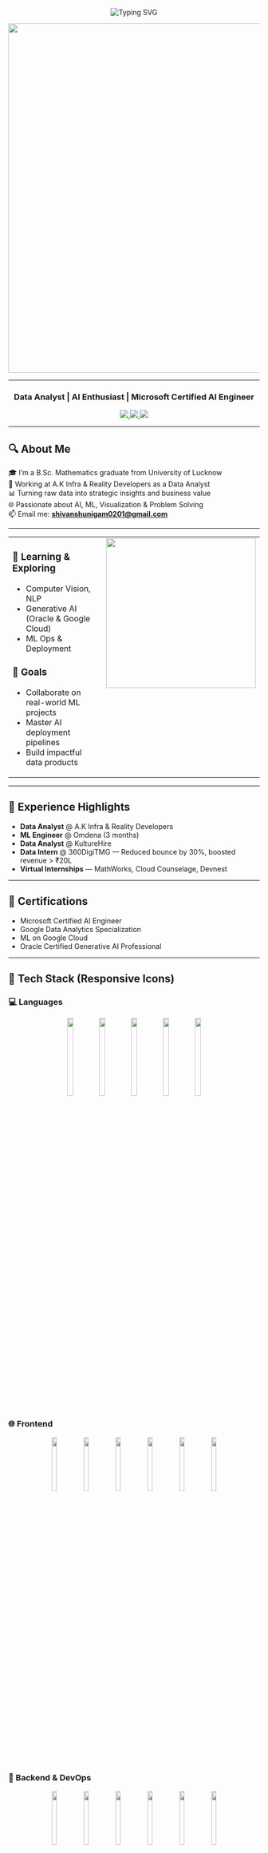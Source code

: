 <p align="center">
  <img src="https://readme-typing-svg.demolab.com?font=Fira+Code&size=28&pause=1000&center=true&vCenter=true&color=1E77B5&width=1000&lines=Hey+%F0%9F%91%8B%2C+I'm+Shivanshu+Nigam!;Data+Analyst+%7C+Business+Analytics+%26+ML+%7C+AI+Enthusiast;Turning+Data+into+Decisions+%F0%9F%93%8A" alt="Typing SVG" />
</p>

<p align="center">
  <img src="https://media.giphy.com/media/qgQUggAC3Pfv687qPC/giphy.gif" width="700" />
</p>

---

### <div align="center">Data Analyst | AI Enthusiast | Microsoft Certified AI Engineer</div>
<div align="center">
<a href="https://github.com/nigamshivanshu" target="_blank">
<img src="https://img.shields.io/badge/github-%2324292e.svg?&style=for-the-badge&logo=github&logoColor=white" />
</a>
<a href="https://linkedin.com/in/shivanshunigam" target="_blank">
<img src="https://img.shields.io/badge/linkedin-%231E77B5.svg?&style=for-the-badge&logo=linkedin&logoColor=white" />
</a>
<a href="https://www.kaggle.com/shivanshunigam" target="_blank">
<img src="https://img.shields.io/badge/kaggle-%2344BAE8.svg?&style=for-the-badge&logo=kaggle&logoColor=white" />
</a>
</div>

---

## 🔍 About Me

🎓 I’m a B.Sc. Mathematics graduate from University of Lucknow  
🔧 Working at A.K Infra & Reality Developers as a Data Analyst  
📊 Turning raw data into strategic insights and business value  
🌐 Passionate about AI, ML, Visualization & Problem Solving  
📫 Email me: **shivanshunigam0201@gmail.com**

---

<table><tr><td valign="top" width="50%">

### 🌱 Learning & Exploring
- Computer Vision, NLP
- Generative AI (Oracle & Google Cloud)
- ML Ops & Deployment

### 🎯 Goals
- Collaborate on real-world ML projects
- Master AI deployment pipelines
- Build impactful data products

</td><td valign="top" width="50%">
<div align="center">
<img src="https://media3.giphy.com/media/LMt9638dO8dftAjtco/giphy.gif" width="300" />
</div>
</td></tr></table>

---

## 💼 Experience Highlights

- **Data Analyst** @ A.K Infra & Reality Developers  
- **ML Engineer** @ Omdena (3 months)  
- **Data Analyst** @ KultureHire  
- **Data Intern** @ 360DigiTMG — Reduced bounce by 30%, boosted revenue > ₹20L  
- **Virtual Internships** — MathWorks, Cloud Counselage, Devnest

---

## 🧠 Certifications

- Microsoft Certified AI Engineer  
- Google Data Analytics Specialization  
- ML on Google Cloud  
- Oracle Certified Generative AI Professional  

---

## 🚀 Tech Stack (Responsive Icons)

### 💻 Languages
<p align="center">
  <picture><img src="https://profilinator.rishav.dev/skills-assets/python-original.svg" style="max-width: 60px; width: 20%; height: auto;" /></picture>
  <picture><img src="https://profilinator.rishav.dev/skills-assets/javascript-original.svg" style="max-width: 60px; width: 20%; height: auto;" /></picture>
  <picture><img src="https://profilinator.rishav.dev/skills-assets/typescript-original.svg" style="max-width: 60px; width: 20%; height: auto;" /></picture>
  <picture><img src="https://profilinator.rishav.dev/skills-assets/cplusplus-original.svg" style="max-width: 60px; width: 20%; height: auto;" /></picture>
  <picture><img src="https://profilinator.rishav.dev/skills-assets/java-original-wordmark.svg" style="max-width: 60px; width: 20%; height: auto;" /></picture>
</p>

### 🌐 Frontend
<p align="center">
  <picture><img src="https://profilinator.rishav.dev/skills-assets/react-original-wordmark.svg" style="max-width: 60px; width: 16.66%; height: auto;" /></picture>
  <picture><img src="https://profilinator.rishav.dev/skills-assets/bootstrap-plain.svg" style="max-width: 60px; width: 16.66%; height: auto;" /></picture>
  <picture><img src="https://profilinator.rishav.dev/skills-assets/html5-original-wordmark.svg" style="max-width: 60px; width: 16.66%; height: auto;" /></picture>
  <picture><img src="https://profilinator.rishav.dev/skills-assets/css3-original-wordmark.svg" style="max-width: 60px; width: 16.66%; height: auto;" /></picture>
  <picture><img src="https://profilinator.rishav.dev/skills-assets/sass-original.svg" style="max-width: 60px; width: 16.66%; height: auto;" /></picture>
  <picture><img src="https://profilinator.rishav.dev/skills-assets/tailwindcss.svg" style="max-width: 60px; width: 16.66%; height: auto;" /></picture>
</p>

### 🧰 Backend & DevOps
<p align="center">
  <picture><img src="https://profilinator.rishav.dev/skills-assets/nodejs-original-wordmark.svg" style="max-width: 60px; width: 16.66%; height: auto;" /></picture>
  <picture><img src="https://profilinator.rishav.dev/skills-assets/express-original-wordmark.svg" style="max-width: 60px; width: 16.66%; height: auto;" /></picture>
  <picture><img src="https://profilinator.rishav.dev/skills-assets/firebase.png" style="max-width: 60px; width: 16.66%; height: auto;" /></picture>
  <picture><img src="https://profilinator.rishav.dev/skills-assets/flask.png" style="max-width: 60px; width: 16.66%; height: auto;" /></picture>
  <picture><img src="https://profilinator.rishav.dev/skills-assets/php-original.svg" style="max-width: 60px; width: 16.66%; height: auto;" /></picture>
  <picture><img src="https://profilinator.rishav.dev/skills-assets/amazonwebservices-original-wordmark.svg" style="max-width: 60px; width: 16.66%; height: auto;" /></picture>
</p>

### 🗄️ Databases
<p align="center">
  <picture><img src="https://profilinator.rishav.dev/skills-assets/mysql-original-wordmark.svg" style="max-width: 60px; width: 40%; height: auto;" /></picture>
  <picture><img src="https://profilinator.rishav.dev/skills-assets/mongodb-original-wordmark.svg" style="max-width: 60px; width: 40%; height: auto;" /></picture>
</p>

### 📊 Data Science & ML
<p align="center">
  <picture><img src="https://profilinator.rishav.dev/skills-assets/keras.png" style="max-width: 60px; width: 16.66%; height: auto;" /></picture>
  <picture><img src="https://profilinator.rishav.dev/skills-assets/pytorch-icon.svg" style="max-width: 60px; width: 16.66%; height: auto;" /></picture>
  <picture><img src="https://profilinator.rishav.dev/skills-assets/tensorflow-icon.svg" style="max-width: 60px; width: 16.66%; height: auto;" /></picture>
  <picture><img src="https://profilinator.rishav.dev/skills-assets/opencv-icon.svg" style="max-width: 60px; width: 16.66%; height: auto;" /></picture>
  <picture><img src="https://profilinator.rishav.dev/skills-assets/tableau.svg" style="max-width: 60px; width: 16.66%; height: auto;" /></picture>
  <picture><img src="https://profilinator.rishav.dev/skills-assets/salesforce.png" style="max-width: 60px; width: 16.66%; height: auto;" /></picture>
</p>

## 📊 GitHub Stats

<table><tr><td valign="center" width="50%">
<img src="https://github-readme-stats.vercel.app/api?username=nigamshivanshu&show_icons=true&theme=react&count_private=true&hide_border=true" width="100%"/>
</td><td valign="center" width="50%">
<img src="https://github-readme-stats.vercel.app/api/top-langs/?username=nigamshivanshu&layout=compact&hide_border=true&theme=react" width="100%"/>
</td></tr></table>

---

![Profile Views](https://komarev.com/ghpvc/?username=nigamshivanshu&style=flat-square)

---

⭐️ Let’s connect, collaborate, and innovate with data!
